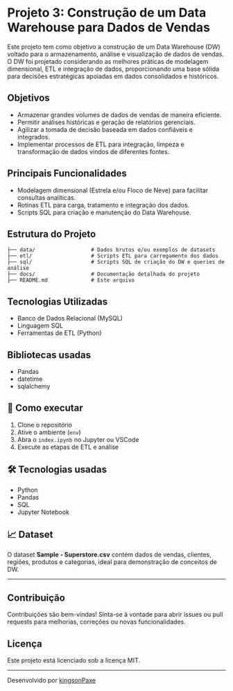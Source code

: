 # Projeto 3: Construção de um Data Warehouse para Dados de Vendas

Este projeto tem como objetivo a construção de um Data Warehouse (DW) voltado para o armazenamento, análise e visualização de dados de vendas. O DW foi projetado considerando as melhores práticas de modelagem dimensional, ETL e integração de dados, proporcionando uma base sólida para decisões estratégicas apoiadas em dados consolidados e históricos.

## Objetivos

- Armazenar grandes volumes de dados de vendas de maneira eficiente.
- Permitir análises históricas e geração de relatórios gerenciais.
- Agilizar a tomada de decisão baseada em dados confiáveis e integrados.
- Implementar processos de ETL para integração, limpeza e transformação de dados vindos de diferentes fontes.

## Principais Funcionalidades

- Modelagem dimensional (Estrela e/ou Floco de Neve) para facilitar consultas analíticas.
- Rotinas ETL para carga, tratamento e integração dos dados.
- Scripts SQL para criação e manutenção do Data Warehouse.

## Estrutura do Projeto

```
├── data/                  # Dados brutos e/ou exemplos de datasets
├── etl/                   # Scripts ETL para carregamento dos dados
├── sql/                   # Scripts SQL de criação do DW e queries de análise
├── docs/                  # Documentação detalhada do projeto
├── README.md              # Este arquivo
```

## Tecnologias Utilizadas

- Banco de Dados Relacional (MySQL)
- Linguagem SQL
- Ferramentas de ETL (Python)

## Bibliotecas usadas
- Pandas
- datetime
- sqlalchemy

## 🚀 Como executar

1. Clone o repositório
2. Ative o ambiente (`env`)
3. Abra o `index.ipynb` no Jupyter ou VSCode
4. Execute as etapas de ETL e análise

## 🛠️ Tecnologias usadas

- Python
- Pandas
- SQL
- Jupyter Notebook

## 📈 Dataset

O dataset **Sample - Superstore.csv** contém dados de vendas, clientes, regiões, produtos e categorias, ideal para demonstração de conceitos de DW.

---

## Contribuição

Contribuições são bem-vindas! Sinta-se à vontade para abrir issues ou pull requests para melhorias, correções ou novas funcionalidades.

## Licença

Este projeto está licenciado sob a licença MIT.

---
Desenvolvido por [kingsonPaxe](https://github.com/kingsonPaxe)
